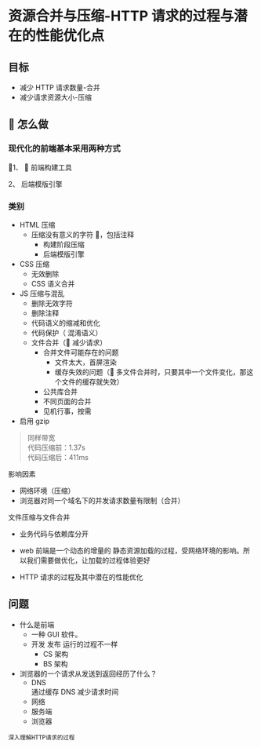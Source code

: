 # 资源合并与压缩-HTTP 请求的过程与潜在的性能优化点

## 目标

- 减少 HTTP 请求数量-合并
- 减少请求资源大小-压缩

##  怎么做

### 现代化的前端基本采用两种方式

1、  前端构建工具

2、 后端模版引擎

### 类别

- HTML 压缩
  - 压缩没有意义的字符 ，包括注释
    - 构建阶段压缩
    - 后端模版引擎
- CSS 压缩
  - 无效删除
  - CSS 语义合并
- JS 压缩与混乱
  - 删除无效字符
  - 删除注释
  - 代码语义的缩减和优化
  - 代码保护（ 混淆语义）
  - 文件合并（ 减少请求）
    - 合并文件可能存在的问题
      - 文件太大，首屏渲染
      - 缓存失效的问题（ 多文件合并时，只要其中一个文件变化，那这个文件的缓存就失效）
    - 公共库合并
    - 不同页面的合并
    - 见机行事，按需
- 启用 gzip

> 同样带宽  
> 代码压缩前：1.37s  
> 代码压缩后：411ms

影响因素

- 网络环境（压缩）
- 浏览器对同一个域名下的并发请求数量有限制（合并）

文件压缩与文件合并

- 业务代码与依赖库分开

- web 前端是一个动态的增量的 静态资源加载的过程，受网络环境的影响。所以我们需要做优化，让加载的过程体验更好
- HTTP 请求的过程及其中潜在的性能优化

## 问题

- 什么是前端
  - 一种 GUI 软件。
  - 开发 发布 运行的过程不一样
    - CS 架构
    - BS 架构
- 浏览器的一个请求从发送到返回经历了什么？
  - DNS  
    通过缓存 DNS 减少请求时间
  - 网络
  - 服务端
  - 浏览器

`深入理解HTTP请求的过程`
